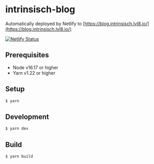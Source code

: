 # intrinsisch-blog

Automatically deployed by Netlify to [https://blog.intrinsisch.lvl8.io/](https://blog.intrinsisch.lvl8.io/)

[![Netlify Status](https://api.netlify.com/api/v1/badges/88d86080-801f-4fc0-89bb-ade22944e629/deploy-status)](https://app.netlify.com/sites/candid-pegasus-bbf558/deploys)

## Prerequisites

* Node v16.17 or higher
* Yarn v1.22 or higher

## Setup

```sh
$ yarn
```

## Development

```sh
$ yarn dev
```

## Build

```sh
$ yarn build
```
